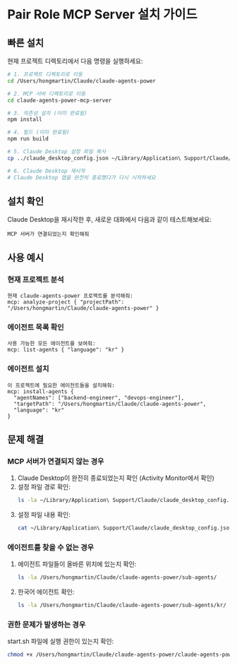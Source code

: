 # Pair Role MCP Server 설치 가이드

## 빠른 설치

현재 프로젝트 디렉토리에서 다음 명령을 실행하세요:

```bash
# 1. 프로젝트 디렉토리로 이동
cd /Users/hongmartin/Claude/claude-agents-power

# 2. MCP 서버 디렉토리로 이동
cd claude-agents-power-mcp-server

# 3. 의존성 설치 (이미 완료됨)
npm install

# 4. 빌드 (이미 완료됨)
npm run build

# 5. Claude Desktop 설정 파일 복사
cp ../claude_desktop_config.json ~/Library/Application\ Support/Claude/

# 6. Claude Desktop 재시작
# Claude Desktop 앱을 완전히 종료했다가 다시 시작하세요
```

## 설치 확인

Claude Desktop을 재시작한 후, 새로운 대화에서 다음과 같이 테스트해보세요:

```
MCP 서버가 연결되었는지 확인해줘
```

## 사용 예시

### 현재 프로젝트 분석
```
현재 claude-agents-power 프로젝트를 분석해줘:
mcp: analyze-project { "projectPath": "/Users/hongmartin/Claude/claude-agents-power" }
```

### 에이전트 목록 확인
```
사용 가능한 모든 에이전트를 보여줘:
mcp: list-agents { "language": "kr" }
```

### 에이전트 설치
```
이 프로젝트에 필요한 에이전트들을 설치해줘:
mcp: install-agents {
  "agentNames": ["backend-engineer", "devops-engineer"],
  "targetPath": "/Users/hongmartin/Claude/claude-agents-power",
  "language": "kr"
}
```

## 문제 해결

### MCP 서버가 연결되지 않는 경우

1. Claude Desktop이 완전히 종료되었는지 확인 (Activity Monitor에서 확인)
2. 설정 파일 경로 확인:
   ```bash
   ls -la ~/Library/Application\ Support/Claude/claude_desktop_config.json
   ```
3. 설정 파일 내용 확인:
   ```bash
   cat ~/Library/Application\ Support/Claude/claude_desktop_config.json
   ```

### 에이전트를 찾을 수 없는 경우

1. 에이전트 파일들이 올바른 위치에 있는지 확인:
   ```bash
   ls -la /Users/hongmartin/Claude/claude-agents-power/sub-agents/
   ```

2. 한국어 에이전트 확인:
   ```bash
   ls -la /Users/hongmartin/Claude/claude-agents-power/sub-agents/kr/
   ```

### 권한 문제가 발생하는 경우

start.sh 파일에 실행 권한이 있는지 확인:
```bash
chmod +x /Users/hongmartin/Claude/claude-agents-power/claude-agents-power-mcp-server/start.sh
```
